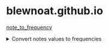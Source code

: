 # blewnoat.github.io
[note_to_frequency](https://github.com/blewnoat/note_to_frequency) <details><summary>Convert notes values to frequencies</summary>
Convert a note value to a frequency.
</details>

